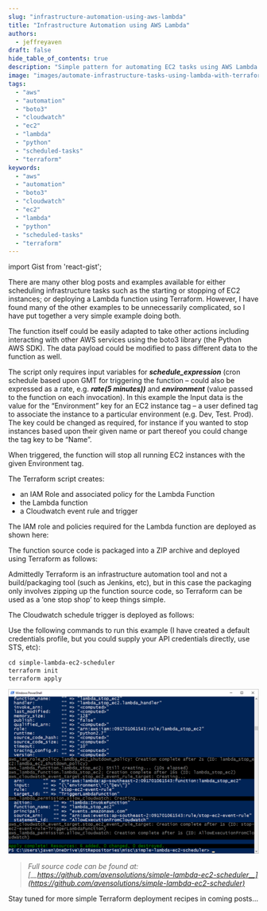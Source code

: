 ```yaml
---
slug: "infrastructure-automation-using-aws-lambda"
title: "Infrastructure Automation using AWS Lambda"
authors:	
  - jeffreyaven
draft: false
hide_table_of_contents: true
description: "Simple pattern for automating EC2 tasks using AWS Lambda and Terraform"
image: "images/automate-infrastructure-tasks-using-lambda-with-terraform.png"
tags: 
  - "aws"
  - "automation"
  - "boto3"
  - "cloudwatch"
  - "ec2"
  - "lambda"
  - "python"
  - "scheduled-tasks"
  - "terraform"
keywords:	
  - "aws"
  - "automation"
  - "boto3"
  - "cloudwatch"
  - "ec2"
  - "lambda"
  - "python"
  - "scheduled-tasks"
  - "terraform"
---
```


import Gist from 'react-gist';

There are many other blog posts and examples available for either scheduling infrastructure tasks such as the starting or stopping of EC2 instances; or deploying a Lambda function using Terraform. However, I have found many of the other examples to be unnecessarily complicated, so I have put together a very simple example doing both.

The function itself could be easily adapted to take other actions including interacting with other AWS services using the boto3 library (the Python AWS SDK). The data payload could be modified to pass different data to the function as well.

The script only requires input variables for **_schedule\_expression_** (cron schedule based upon GMT for triggering the function – could also be expressed as a rate, e.g. **_rate(5 minutes))_** and **_environment_** (value passed to the function on each invocation). In this example the Input data is the value for the “Environment” key for an EC2 instance tag – a user defined tag to associate the instance to a particular environment (e.g. Dev, Test. Prod). The key could be changed as required, for instance if you wanted to stop instances based upon their given name or part thereof you could change the tag key to be “Name”.

When triggered, the function will stop all running EC2 instances with the given Environment tag.

The Terraform script creates:

- an IAM Role and associated policy for the Lambda Function
- the Lambda function
- a Cloudwatch event rule and trigger

The IAM role and policies required for the Lambda function are deployed as shown here:

<Gist id="6b8ed7c149a60e823361ee282615b826" 
/>

The function source code is packaged into a ZIP archive and deployed using Terraform as follows:

<Gist id="ca6a26a62302ff809eae028bbfb28b41" 
/>

Admittedly Terraform is an infrastructure automation tool and not a build/packaging tool (such as Jenkins, etc), but in this case the packaging only involves zipping up the function source code, so Terraform can be used as a ‘one stop shop’ to keep things simple.

The Cloudwatch schedule trigger is deployed as follows:

<Gist id="7920fda821eb4f03d8ba942da572180c" 
/>

Use the following commands to run this example (I have created a default credentials profile, but you could supply your API credentials directly, use STS, etc):

```
cd simple-lambda-ec2-scheduler
terraform init
terraform apply
```

![Terraform output](images/terraform-screenshot.png)

> *Full source code can be found at: [__https://github.com/avensolutions/simple-lambda-ec2-scheduler__](https://github.com/avensolutions/simple-lambda-ec2-scheduler)*

Stay tuned for more simple Terraform deployment recipes in coming posts…
